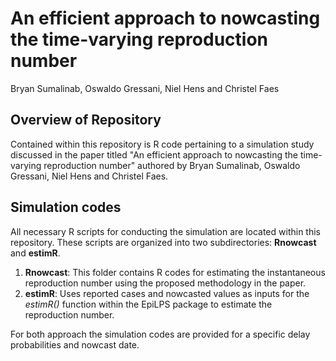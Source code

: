 # An efficient approach to nowcasting the time-varying reproduction number
Bryan Sumalinab, Oswaldo Gressani, Niel Hens and Christel Faes

## Overview of Repository
Contained within this repository is R code pertaining to a simulation study discussed in the paper titled "An efficient approach to nowcasting the time-varying reproduction number" authored by Bryan Sumalinab, Oswaldo Gressani, Niel Hens and Christel Faes.

## Simulation codes
All necessary R scripts for conducting the simulation are located within this repository. These scripts are organized into two subdirectories: **Rnowcast** and **estimR**.

1. **Rnowcast**: This folder contains R codes for estimating the instantaneous reproduction number using the proposed methodology in the paper.
2. **estimR**: Uses reported cases and nowcasted values as inputs for the *estimR()* function within the EpiLPS package to estimate the reproduction number. 

For both approach the simulation codes are provided for a specific delay probabilities and nowcast date.
